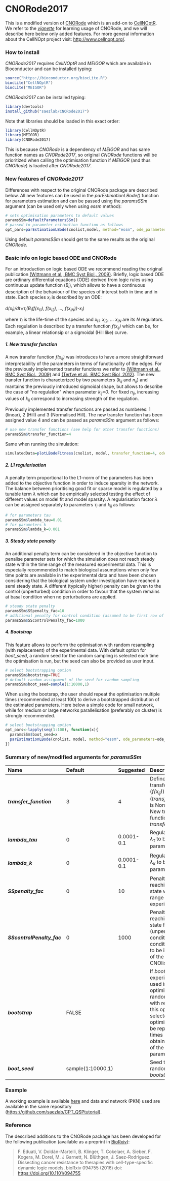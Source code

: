 # CNORode2017
This is a modified version of [CNORode](https://www.bioconductor.org/packages/release/bioc/html/CNORode.html) which is an add-on to [CellNOptR](https://www.bioconductor.org/packages/release/bioc/html/CellNOptR.html). We refer to the [*vignette*](https://www.bioconductor.org/packages/release/bioc/vignettes/CNORode/inst/doc/CNORode-vignette.pdf) for learning usage of CNORode, and we will describe here below only added features. For more general information about the CellNOpt project visit: http://www.cellnopt.org/.

### How to install

*CNORode2017* requires *CellNOptR* and *MEIGOR* which are available in Bioconductor and can be installed typing:

```R
source("https://bioconductor.org/biocLite.R")
biocLite("CellNOptR")
biocLite("MEIGOR")
```

*CNORode2017* can be installed typing:

```R
library(devtools)
install_github("saezlab/CNORode2017")
```

Note that libraries should be loaded in this exact order:

```R
library(CellNOptR)
library(MEIGOR)
library(CNORode2017)
```

This is because *CNORode* is a dependency of *MEIGOR* and has same function names as *CNORode2017*, so original *CNORode* functions will be prioritized when calling the optimisation function if *MEIGOR* (and thus *CNORode*) is loaded after *CNORode2017*.


### New features of *CNORode2017*
Differences with respect to the original CNORode package are described below. All new features can be used in the *parEstimationLBode()* function for parameters estimation and can be passed using the *paramsSSm* argument (can be used only when using *essm* method):

```R
# sets optimisation parameters to default values
paramsSSm=defaultParametersSSm()
# passed to parameter estimation function as follows
opt_pars=parEstimationLBode(cnolist,model, method="essm", ode_parameters=ode_parameters, paramsSSm=paramsSSm)
```
Using default *paramsSSm* should get to the same results as the original *CNORode*.

### Basic info on logic based ODE and CNORode
For an introduction on logic based ODE we recommend reading the original publication [(Wittmann et al., BMC Syst Biol., 2009)](https://www.ncbi.nlm.nih.gov/pmc/articles/PMC2764636/). Briefly, logic based ODE are ordinary differential equations (ODE) derived from logic rules using continuous update function (*B<sub>i</sub>*), which allows to have a continuous description of the behaviour of the species of interest both in time and in state. Each species *x<sub>i</sub>* is described by an ODE:

*d(x<sub>i</sub>)/dt=&tau;<sub>i</sub>(B<sub>i</sub>(f(x<sub>i1</sub>), f(x<sub>i2</sub>), ..., f(x<sub>iN</sub>))-x<sub>i</sub>)*

where *&tau;<sub>i</sub>* is the life-time of the species and *x<sub>i1</sub>, x<sub>i2</sub>, ... x<sub>iN</sub>* are its *N* regulators. Each regulation is described by a transfer function *f(x<sub>ij</sub>)* which can be, for example, a linear relationsip or a sigmoidal (Hill like) curve.


##### 1. New transfer function
A new transfer function *f(x<sub>ij</sub>)* was introduces to have a more straightforward interpretability of the parameters in terms of functionality of the edges. For the previously implemented transfer functions we refer to [(Wittmann et al., BMC Syst Biol., 2009)](https://www.ncbi.nlm.nih.gov/pmc/articles/PMC2764636/) and [(Terfve et al., BMC Syst Biol, 2012)](https://www.ncbi.nlm.nih.gov/pmc/articles/PMC3605281/). The new transfer function is characterized by two parameters (*k<sub>ij</sub>* and *n<sub>ij</sub>*) and mantains the previously introduced sigmoidal shape, but allows to describe the case of "no regulation" when parameter *k<sub>ij</sub>=0*. For fixed *n<sub>ij</sub>*, increasing values of *k<sub>ij</sub>* correspond to increasing strength of the regulation.

Previously implemented transfer functions are passed as numberes: 1 (linear), 2 (Hill) and 3 (Normalised Hill). The new transfer function has been assigned value 4 and can be passed as *paramsSSm* argument as follows:

```R
# use new transfer functions (see help for other transfer functions)
paramsSSm$transfer_function=4
```

Same when running the simulation:

```R
simulatedData=plotLBodeFitness(cnolist, model, transfer_function=4, ode_parameters=opt_pars)
```

##### 2. L1 regularisation
A penalty term proportional to the L1-norm of the parameters has been added to the objective function in order to induce sparsity in the network. The balance between prioritising good fit or sparse model is regulated by a tunable term *&lambda;* which can be empirically selected testing the effect of different values on model fit and model sparsity.
A regularisation factor *&lambda;* can be assigned separately to parameters *&tau;<sub>i</sub>* and *k<sub>ij</sub>* as follows:


```R
# for parameters tau
paramsSSm$lambda_tau=0.01
# for parameters k
paramsSSm$lambda_k=0.001
```

##### 3. Steady state penalty
An additional penalty term can be considered in the objective function to penalise parameter sets for which the simulation does not reach steady state within the time range of the measured experimental data. This is especially recommended to match biological assumptions when only few time points are available in the experimental data and have been chosen considering that the biological system under investigation have reached a semi steady state. A different (typically higher) penalty can be given to the control (unperturbed) condition in order to favour that the system remains at basal condition when no perturbations are applied.

```R
# steady state penalty
paramsSSm$SSpenalty_fac=10
# additional penalty for control condition (assumed to be first row of MIDAS)
paramsSSm$SScontrolPenalty_fac=1000
```

##### 4. Bootstrap

This feature allows to perform the optimisation with random resampling (with replacement) of the experimental data. With default option for *boot_seed*, a random seed for the random sampling is selected each time the optimisation is run, but the seed can also be provided as user input.

```R
# select bootstrapping option
paramsSSm$bootstrap=TRUE
# default random assignment of the seed for random sampling
paramsSSm$boot_seed=sample(1:10000,1)
```

When using the bootsrap, the user should repeat the optimisation multiple times (recommended at least 100) to derive a bootstrapped distribution of the estimated parameters. Here below a simple code for small network, while for medium or large networks parallelisation (preferably on cluster) is strongly recommended.

```R
# select bootstrapping option
opt_pars<-lapply(seq(1:100), function(x){
  paramsSSm$boot_seed=x
  parEstimationLBode(cnolist, model, method="essm", ode_parameters=ode_parameters, paramsSSm=paramsSSm)
})
```

### Summary of new/modified arguments for *paramsSSm*

| Name | Default | Suggested | Description |
| :------------ | :---------- | :---------- | :---------- |
| ***transfer_function*** | 3 | 4 |  Defines which transfer function (*f(x<sub>ij</sub>)*) to use. Default (*transfer_function=3*) is Normalised Hill. New transfer function is *transfer_function=4*. |
| ***lambda_tau*** | 0 | 0.0001-0.1 |  Regularisation factor *&lambda;<sub>&tau;</sub>* to be used for parameters *&tau;<sub>i</sub>*. |
| ***lambda_k*** | 0 | 0.0001-0.1 | Regularisation factor *&lambda;<sub>k</sub>* to be used for parameters *k<sub>ij</sub>*. |
| ***SSpenalty_fac*** | 0 | 10 | Penalty factor for not reaching steady state within time range of experimental data |
| ***SScontrolPenalty_fac*** | 0 | 1000 | Penalty factor for not reaching steady state for control (unperturbed) condition. Control condition is assumed to be in the first row of the MIDAS or CNOlist. |
| ***bootstrap*** | FALSE |  |  If *bootstrap=TRUE* experimental data used in the optimisation are randomly sampled with replacement. If this option is selected the optimisation should be repeated multiple times (&ge; 100) to obtain a distribution of the estimated parameters. |
| ***boot_seed*** | sample(1:10000,1) |  |  Seed to be used for random sampling if *bootstrap=TRUE*. |

### Example
A working example is available [here](https://github.com/saezlab/CPT_QSPtutorial/blob/master/CellNOptR_optimisation.R) and data and network (PKN) used are available in the same repository (https://github.com/saezlab/CPT_QSPtutorial).

### Reference
The described additions to the CNORode package has been developed for the following publication (available as a preprint in [BioRxiv](http://biorxiv.org/content/early/2016/12/16/094755)):

> F. Eduati, V. Doldàn-Martelli, B. Klinger,  T. Cokelaer, A. Sieber, F. Kogera,  M. Dorel,  M. J Garnett,  N. Blüthgen,  J. Saez-Rodriguez. Dissecting cancer resistance to therapies with cell-type-specific dynamic logic models. bioRxiv 094755 (2016) doi: https://doi.org/10.1101/094755
